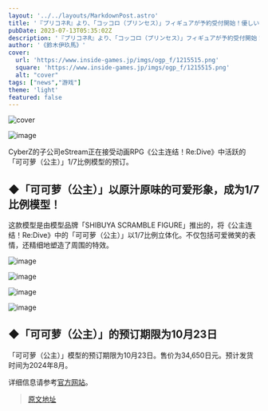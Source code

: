 ```yaml
---
layout: '../../layouts/MarkdownPost.astro'
title: '『プリコネR』より、「コッコロ（プリンセス）」フィギュアが予約受付開始！優しい微笑みを、魅力たっぷりに再現'
pubDate: 2023-07-13T05:35:02Z
description: '『プリコネR』より、「コッコロ（プリンセス）」フィギュアが予約受付開始！優しい微笑みを、魅力たっぷりに再現'
author: '《鈴木伊玖馬》'
cover:
  url: 'https://www.inside-games.jp/imgs/ogp_f/1215515.png'
  square: 'https://www.inside-games.jp/imgs/ogp_f/1215515.png'
  alt: "cover"
tags: ["news","游戏"]
theme: 'light'
featured: false
---
```


![cover](https://www.inside-games.jp/imgs/ogp_f/1215515.png)

![image](https://www.inside-games.jp/imgs/zoom/1215513.png)

CyberZ的子公司eStream正在接受动画RPG《公主连结！Re:Dive》中活跃的「可可萝（公主）」1/7比例模型的预订。

## ◆「可可萝（公主）」以原汁原味的可爱形象，成为1/7比例模型！

这款模型是由模型品牌「SHIBUYA SCRAMBLE FIGURE」推出的，将《公主连结！Re:Dive》中的「可可萝（公主）」以1/7比例立体化。不仅包括可爱微笑的表情，还精细地塑造了周围的特效。

![image](https://www.inside-games.jp/imgs/zoom/1215512.png)

![image](https://www.inside-games.jp/imgs/zoom/1215511.png)

![image](https://www.inside-games.jp/imgs/zoom/1215514.png)

![image](https://www.inside-games.jp/imgs/zoom/1215515.png)

## ◆「可可萝（公主）」的预订期限为10月23日

「可可萝（公主）」模型的预订期限为10月23日。售价为34,650日元。预计发货时间为2024年8月。

详细信息请参考[官方网站](https://ec.shibuya-scramble-figure.com/shop/products/4580769940282_)。

>[原文地址](https://www.inside-games.jp/article/2023/07/13/147171.html)  